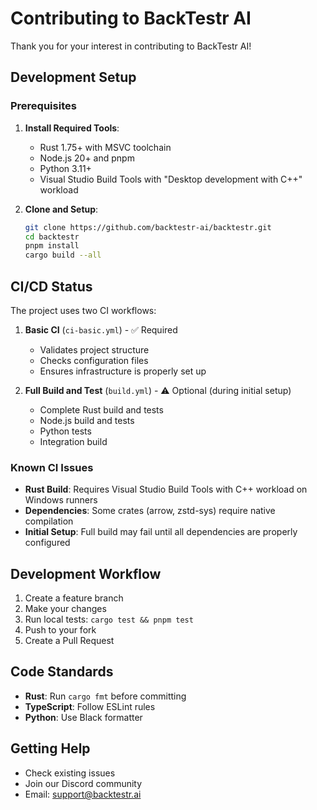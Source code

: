 # Contributing to BackTestr AI

Thank you for your interest in contributing to BackTestr AI!

## Development Setup

### Prerequisites

1. **Install Required Tools**:
   - Rust 1.75+ with MSVC toolchain
   - Node.js 20+ and pnpm
   - Python 3.11+
   - Visual Studio Build Tools with "Desktop development with C++" workload

2. **Clone and Setup**:
   ```bash
   git clone https://github.com/backtestr-ai/backtestr.git
   cd backtestr
   pnpm install
   cargo build --all
   ```

## CI/CD Status

The project uses two CI workflows:

1. **Basic CI** (`ci-basic.yml`) - ✅ Required
   - Validates project structure
   - Checks configuration files
   - Ensures infrastructure is properly set up

2. **Full Build and Test** (`build.yml`) - ⚠️ Optional (during initial setup)
   - Complete Rust build and tests
   - Node.js build and tests
   - Python tests
   - Integration build

### Known CI Issues

- **Rust Build**: Requires Visual Studio Build Tools with C++ workload on Windows runners
- **Dependencies**: Some crates (arrow, zstd-sys) require native compilation
- **Initial Setup**: Full build may fail until all dependencies are properly configured

## Development Workflow

1. Create a feature branch
2. Make your changes
3. Run local tests: `cargo test && pnpm test`
4. Push to your fork
5. Create a Pull Request

## Code Standards

- **Rust**: Run `cargo fmt` before committing
- **TypeScript**: Follow ESLint rules
- **Python**: Use Black formatter

## Getting Help

- Check existing issues
- Join our Discord community
- Email: support@backtestr.ai
